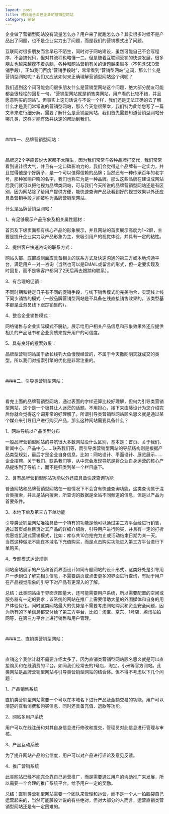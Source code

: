 ```yaml
---
layout: post
title: 建设适合自己企业的营销型网站
category: 杂记
---
```




企业做了营销型网站没有流量怎么办？用户来了就跑怎么办？其实很多时候不是产品出了问题，也不是企业实力出了问题，而是我们的营销模式出了问题。

互联网对很多朋友而言早已不陌生，同时对于网站建设，虽然可能自己不会写程序，不会搞代码，但对其流程也略懂一二。但是随着互联网营销的快速发展，很多朋友也越来越摸不着头脑，各种和网站营销有关的话题越来越多（不包含SEO营销手段），正如我们百度“营销手段时”，常常看到“营销型网站”这词，那么什么是营销型网站呢？我们又应该如何来正确理解营销型网站这个词呢？

我们遇到这个词可能会问很多朋友什么是营销型网站这个问题，绝大部分朋友可能都会很轻松的回复一句，“营销型网站就是销售类网站，用户看的比较不错，并且愿意购买的网站”。但事实上这句话说与不说一个样，我们还是无法正确的去了解什么才是我们常常说的营销型网站，那么今天您很荣幸，我们特为此给您写了一篇文章来进行细分解。需要了解什么是营销型网站，我们首先需要知道营销型网站分哪几类，这样才能有效并快速的帮助到我们。

<br />

####一、品牌营销型网站：

<br />

品牌这2个字应该说大家都不太陌生，因为我们常常与各种品牌打交代，我们常常看到设计很大气，并且有一定口碑影响力的，我们会觉得这个品牌有一定实力，并且觉得他是个好牌子，是一个可以值得信赖的品牌；当然还有一种传承百年的老字号，那种家喻户晓的名字，我们也称它为是一种品牌。那么这些品牌在建设成网站后我们就可以把他视为品牌类网站，可与我们今天所说的品牌营销型网站还是有区别，因为网站除了给用户提供方便，能快速查询产品及看到好的视觉效果以外还应具备营销手段才能被称为品牌营销型网站。

什么是品牌营销型网站：

1、有足够展示产品形象及相关属性题材：

首页及下级页面都有核心产品的形象展示，并且网站的首页展示高度为1~2屏，主要是提升企业实力及产品形象为主，来吸引用户的视觉体验，并具有一定的粘性。

2、提供客户快速咨询的联系方式：

网站头部、底部或侧面应具备相关的联系方式及快速沟通的第三方或本地沟通平台，满足用户一对一咨询（当然也可以是EMAIL或留言的形式，但一定要实现及时回复，而不是等客户都问了2天后再去跟踪和联系）。

3、有合理的促销：

不同时期和特定日子有不同的促销手段，与线下销售模式能完美吻合，实现线上线下同步销售的模式（一般品牌营销型网站是不具备在线直接销售效果的，该类型基本都是业务员线下跟踪销售的）。

4、整合企业销售模式：

网络销售与企业实际模式不脱轨，展示给用户相关产品信息和形象效果外还应提供相关的产品证书和企业资质来提升用户的可信度。

5、具有良好的搜索效果：

品牌型营销网站属于放长线钓大鱼慢慢经营的，不属于今天撒网明天就成交的类型。所以我们对搜索引擎的优化是非常注重的。

<br />

####二、引导类营销型网站：

<br />

看完上面的品牌营销型网站，通过表面的字样还算比较好理解，但何为引导类营销型网站，这个是一个极其让人迷茫的话题。不用担心，接下来由藤设计为您介绍完后你就会觉得这个词非常的好理解了。所谓引导类营销型网站顾名思义就是通过某个媒介来引导用户进行购买产品，那么这种网站需要具备什么？

1、网站导航以产品类型分布

一般品牌营销型网站的导航很大多数网站没什么区别，基本是：首页、关于我们、新闻中心、产品中心……联系我们等，而引导类营销型网站的导航结构则是根据产品类型规划，最后才是企业自身信息，比如：网站设计、平面设计、展览展示……企业招聘、关于我们、联系我们等，从中您会发现导航是将企业自身运营的核心产品提炼到了导航上，而不是归类到某一个栏目底下。

2、含有品牌营销型网站功能以外还应具备快速查询功能

普通网站和品牌营销型网站在一般情况下不会含有快速查询功能，这类查询属于混合类搜索，并且是站内搜索，所查询的数据是全站不同频道的信息，但是以产品为首要条件。

3、本地下单及第三方下单功能

引导类营销型网站唯独具备一个特有的功能是他可以通过第三方平台经进行销售，通过首页或栏目页对其产品的详细介绍后，引导用户进行购买，并且有一定的打折优惠或饥渴式营销模式，比如：库存共10台抢完为止或活动结束日期为某一天。当然这种做法不能在本域名下充值购买，而是点击购买功能进入第三方平台进行下单购买。

4、专题模式运营规则

网站全站展示的产品和首页界面设计如同专题网站的设计形式，这类好处是引导用户一步到位了解完相关信息，不需要跳页或点击更多的界面进行查询，有助于用户在产品视觉形象的引导下对产品有更深入的了解。

总结：此类网站由于界面含图量大，还可能需要用户系统，所以需要配置的空间或服务器有一定的要求；该系统的网站在推广上需要借助大量的外围媒体和自身的用户体验优化。同时这类网站最大的优势是不需要考虑网站购买和资金安全问题，因为所有的下单信息都交付给了第三方平台，比如：淘宝、京东、1号店、腾讯拍拍网等，在第三方平台上进行销售和用户管理。

<br />

####三、直销类营销型网站：

<br />

直销这个我估计就不需要介绍太多了，因为直销类营销型网站顾名思义就是可以直接购买和在线消费的平台，如同我们经常去的1号店，淘宝，小米等官方网站。此类网站是品牌营销型网站与引导类营销型网站的结合体。但不得不考虑以下几个问题：

1、产品销售系统

直销类营销型网站需要一个可以在本域名下进行产品及金额交易的功能，用户可以清楚的查看消费和购买信息，同时还具备充值、退款等功能。

2、网站多用户系统

用户可以在线注册和对其自身信息进行修改和提交，管理员对此信息进行管理与审核。

3、产品互动系统

为了提升网站产品的公信度，用户可以对产品进行评论及意见反馈。

4、推广营销系统

此类网站已经不能完全靠自己运营推广，而是需要通过用户的协助推广来发展，所以需要一个合理的推广系统平台，给予用户一定的奖励。

总结：直销类营销型网站需要一个团队来管理和运营，而不是一个人一拍脑袋自己运营起来的，当然可能藤设计说的有些绝对，但对大部分的人而言，运营直销类营销型网站还是有一定困难的。
